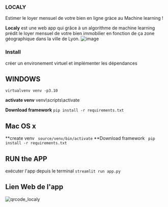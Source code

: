 ### LOCALY
Estimer le loyer mensuel de votre bien en ligne gràce au Machine learning !

**Localy** est une web app qui grâce à un algorithme de machine learning prédit le loyer mensuel de votre bien immobilier en fonction de ça zone géographique dans la ville de Lyon.
![image](https://user-images.githubusercontent.com/43534237/194075809-9ff3ff06-244e-42f6-88ca-c5f52f0522bf.png)

### Install
créer un environement virtuel et implémenter les dépendances

## WINDOWS
```virtualvenv venv -p3.10```

**activate venv**
venv\\scripts\\activate

**Download framework**
```pip install -r requirements.txt```

## Mac OS x
**create venv 
``` source/venv/bin/activate```
**Download framework
``` pip install -r requirements.txt```

## RUN the APP
exécuter l'app depuis le terminal 
```streamlit run app.py```

## Lien Web de l'app

![qrcode_localy](https://user-images.githubusercontent.com/43534237/194303565-1943237b-a70a-4b00-8099-dc7494329c8c.png)
